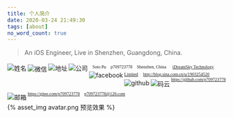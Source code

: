 ```yaml
---
title: 个人简介
date: 2020-03-24 21:49:30
tags: [about]
no_word_count: true
---
```


> An iOS Engineer, Live in Shenzhen, Guangdong, China.


<img style="margin-top: 3px" align="left" src="/2020/03/24/about/2.png"  alt="姓名" />&nbsp; <font face="黑体" size=1 >Soto Pu </font>
<img style="margin-top: 5px" align="left" src="/2020/03/24/about/3.png"  alt="微信" />&nbsp; <font face="黑体" size=1>p709723778 </font>
<img style="margin-top: 3px" align="left" src="/2020/03/24/about/1.png"  alt="地址" />&nbsp; <font face="黑体" size=1>Shenzhen, China </font>
<img style="margin-top: 3px" align="left" src="/2020/03/24/about/company.png"  alt="公司" />&nbsp; <font face="黑体" size=1>[iDreamSky Technology Limited](https://www.idreamsky.com/)</font>
<img style="margin-top: 4px" align="left" src="/2020/03/24/about/10.png"  alt="facebook" />&nbsp; <font face="黑体" size=1>http://blog.sina.com.cn/u/1903254520 </font>
<img style="margin-top: 5px" align="left" src="/2020/03/24/about/6.png"  alt="github" />&nbsp; <font face="黑体" size=1>https://github.com/p709723778 </font>
<img style="margin-top: 5px" align="left" src="/2020/03/24/about/7.png"  alt="码云" />&nbsp; <font face="黑体" size=1>https://gitee.com/p709723778 </font>
<img style="margin-top: 8px" align="left" src="/2020/03/24/about/4.png"  alt="邮箱" />&nbsp; <font face="黑体" size=1>p709723778@126.com </font>


{% asset_img avatar.png 预览效果 %}



